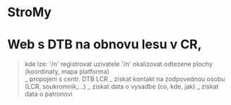 # StroMy
# Web s DTB na obnovu lesu v CR,

> kde lze: '/n'
> registrovat uzivatele '/n'
okalizovat odtezene plochy (koordinaty, mapa platforma)  
_ propojeni s centr. DTB LCR 
_ ziskat kontakt na zodpovednou osobu (LCR, soukromnik,...) 
_ ziskat data o vysadbe (co, kde, jak) 
_ ziskat data o patronovi 

